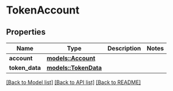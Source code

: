 # TokenAccount

## Properties

Name | Type | Description | Notes
------------ | ------------- | ------------- | -------------
**account** | [**models::Account**](Account.md) |  | 
**token_data** | [**models::TokenData**](TokenData.md) |  | 

[[Back to Model list]](../README.md#documentation-for-models) [[Back to API list]](../README.md#documentation-for-api-endpoints) [[Back to README]](../README.md)


